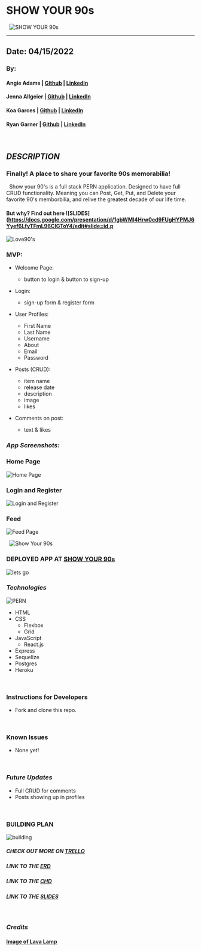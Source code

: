 # SHOW YOUR 90s

&nbsp;
![SHOW YOUR 90s](https://www.lifesavvy.com/p/uploads/2021/07/f5bf4567.jpg?width=500.png)
&nbsp;

***
## Date: 04/15/2022

### By: 

#### Angie Adams | [Github](https://github.com/angieadams68) | [LinkedIn](https://www.linkedin.com/in/aqsa-saleheen/)
#### Jenna Allgeier | [Github](https://github.com/jenna-allgeier) | [LinkedIn](https://www.linkedin.com/in/jenna-allgeier/)
#### Koa Garces | [Github](https://github.com/koagarces) | [LinkedIn](https://www.linkedin.com/in/koa-garces/)
#### Ryan Garner | [Github](https://github.com/rpgarner) | [LinkedIn](https://www.linkedin.com/in/ryan-garner22/)

&nbsp;
## ***DESCRIPTION***
### Finally! A place to share your favorite 90s memorabilia!
&nbsp;
Show your 90's is a full stack PERN application. Designed to have full CRUD functionality. Meaning you can Post, Get, Put, and Delete your favorite 90's memborbilia, and relive the greatest decade of our life time. 

#### But why? Find out here ![SLIDES](https://docs.google.com/presentation/d/1gbWMI4Hrw0ed9FUgHYPMJ6Yyef6LfyTFmL96CIGToY4/edit#slide=id.p

![Love90's](https://media3.giphy.com/media/26xBONeDEE2I0FIzu/giphy.gif)

### MVP:

* Welcome Page:
  * button to login & button to sign-up
* Login:
  * sign-up form & register form
* User Profiles:
  * First Name
  * Last Name
  * Username
  * About
  * Email
  * Password

* Posts (CRUD):
  * item name
  * release date
  * description
  * image
  * likes  
* Comments on post:
  * text & likes 
&nbsp;
&nbsp;

### ***App Screenshots:***

### ****Home Page****
![Home Page](https://i.imgur.com/Gqzypo3.png[/img])

### ****Login and Register****
![Login and Register](https://i.imgur.com/gimbcah.png[/img])

### ****Feed**** 

![Feed Page](https://i.imgur.com/vo4YW5g.png[/img])




&nbsp;
![Show Your 90s]()
&nbsp;

### **DEPLOYED APP AT [SHOW YOUR 90s](https://show-your-nineties.herokuapp.com/)**

![lets go](https://64.media.tumblr.com/6ae60ec2d52391ad4d58f76609cc68b2/tumblr_nsdwh11q5e1t55xupo1_400.gifv)
 &nbsp;

### ***Technologies***

![PERN](https://encrypted-tbn0.gstatic.com/images?q=tbn:ANd9GcRqrStmQUCLaVRfBhmxtI29TcOyJciZrOcOrxwB1YdPyWBRr_S4FBOCK5A2X68XbYqKrwc&usqp=CAU)

* HTML
 * CSS
    * Flexbox
    * Grid
* JavaScript
   * React.js
 * Express
 * Sequelize
 * Postgres
 * Heroku

&nbsp;
### **Instructions for Developers**
* Fork and clone this repo.

&nbsp;
### **Known Issues**
* None yet!

&nbsp;
### ***Future Updates***
* Full CRUD for comments
* Posts showing up in profiles

&nbsp;

### **BUILDING PLAN**

![building](https://vstevam.com/images/building.gif)

##### **CHECK OUT MORE ON [TRELLO](https://trello.com/b/9A5v7gPD/show-your-90s)**

##### **LINK TO THE [ERD](https://drive.google.com/file/d/1WXpu_o-41euPxuBuOSyxwLFfqtKqZvb0/view?usp=sharing)**

##### **LINK TO THE [CHD](https://drive.google.com/file/d/1GV6zhRHM3hbMfGCKByNbWwD8HnbCUQvm/view?usp=sharing)**

##### **LINK TO THE [SLIDES](https://docs.google.com/presentation/d/1gbWMI4Hrw0ed9FUgHYPMJ6Yyef6LfyTFmL96CIGToY4/edit#slide=id.p)**
&nbsp;

### ***Credits***

#### **[Image of Lava Lamp](https://www.lifesavvy.com/reviews/the-best-lava-lamps-for-illuminating-your-bedroom/)**
